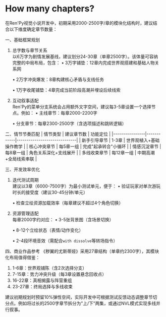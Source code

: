 #  How many chapters?
在Ren'Py视觉小说开发中，初期采用2000-2500字/章的模块化结构时，建议结合以下维度确定章节数量：

一、基础框架规划
1. 总字数与章节关系  
   以6万字为剧情发展基线，建议划分24-30章（单章2500字）。该体量可容纳完整的中局布局，包含：
   • 3万字铺垫：12章内完成世界观搭建和基础人物关系网

   • 2万字冲突爆发：8章构建核心矛盾与支线任务

   • 1万字收尾铺垫：4章完成当前阶段高潮并埋设后续线索


2. 互动叙事适配  
   Ren'Py的菜单分支系统会占用额外文字空间，建议每3-5章设置一个选择节点。例如：
   • 主线章节：每章2000-2200字

   • 分支章节：每章2300-2500字（含选项描述和跳转逻辑）


二、情节节奏匹配
| 情节类型       | 建议章节数 | 功能定位                     |
|----------------|------------|------------------------------|
| 新手引导章节   | 1-3章      | 世界观植入+基础操作教学       |
| 核心冲突章节   | 每5章一组  | 完成"起承转合"小循环 |
| 情感沉淀章节   | 每8章一组  | 角色关系深化+支线展开         |
| 多线收束章节   | 每12章一组 | 中期高潮+全局线索串联         |

三、开发效率优化
1. 迭代测试周期  
   建议以3章（6000-7500字）为最小测试单元，便于：
   • 验证玩家对单次游玩时长的接受度（建议30-45分钟/单元）

   • 检查立绘资源加载效率（每章建议不超过4个角色切换）


2. 资源管理适配  
   每章2000字约对应：
   • 3-5张背景图（含场景切换）

   • 8-12个立绘状态（表情/动作变化）

   • 2-4段环境音效（需配合`with dissolve`等转场指令）


四、商业作品参考
《秽翼的尤斯蒂娅》采用27章结构（单章约2300字），其模块化布局值得借鉴：
1. 1-6章：世界观铺陈（含2次选择分支）
2. 7-15章：势力冲突升级（每3章设置悬念回收点）
3. 16-22章：真相揭露与阵营重组
4. 23-27章：终局选择与多线收束

建议初期规划时预留10%弹性空间，实际开发中可根据测试反馈动态调整章节切分点。例如将过长的2500字章节拆分为"上/下"两集，或通过NVL模式实现多线并行叙事。
